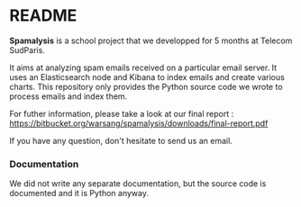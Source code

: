 # README #

**Spamalysis** is a school project that we developped for 5 months at Telecom SudParis.

It aims at analyzing spam emails received on a particular email server. It uses an Elasticsearch node and Kibana to index emails and create various charts. This repository only provides the Python source code we wrote to process emails and index them.

For futher information, please take a look at our final report : https://bitbucket.org/warsang/spamalysis/downloads/final-report.pdf

If you have any question, don't hesitate to send us an email.

### Documentation ###

We did not write any separate documentation, but the source code is documented and it is Python anyway.